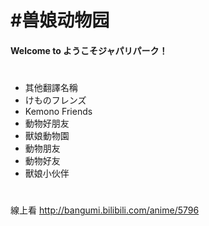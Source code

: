 # #兽娘动物园
#### Welcome to ようこそジャパリパーク！


#
* 其他翻譯名稱
 * けものフレンズ
 * Kemono Friends
 * 動物好朋友
 * 獸娘動物園
 * 動物朋友
 * 動物好友
 * 獸娘小伙伴

#

# #
線上看
http://bangumi.bilibili.com/anime/5796

